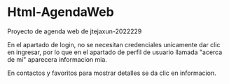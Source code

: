 # Html-AgendaWeb
Proyecto de agenda web de jtejaxun-2022229

En el apartado de login, no se necesitan credenciales unicamente dar clic en ingresar,
por lo que en el apartado de perfil de usuario llamada "acerca de mi" aparecera 
informacion mia.

En contactos y favoritos para mostrar detalles se da clic en informacion.
